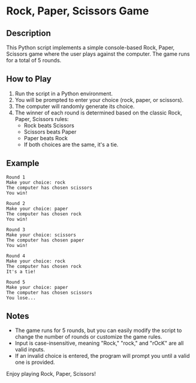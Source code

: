 # Rock, Paper, Scissors Game

## Description
This Python script implements a simple console-based Rock, Paper, Scissors game where the user plays against the computer. The game runs for a total of 5 rounds.

## How to Play
1. Run the script in a Python environment.
2. You will be prompted to enter your choice (rock, paper, or scissors).
3. The computer will randomly generate its choice.
4. The winner of each round is determined based on the classic Rock, Paper, Scissors rules:
   - Rock beats Scissors
   - Scissors beats Paper
   - Paper beats Rock
   - If both choices are the same, it's a tie.

## Example
```
Round 1
Make your choice: rock
The computer has chosen scissors
You win!

Round 2
Make your choice: paper
The computer has chosen rock
You win!

Round 3
Make your choice: scissors
The computer has chosen paper
You win!

Round 4
Make your choice: rock
The computer has chosen rock
It's a tie!

Round 5
Make your choice: paper
The computer has chosen scissors
You lose...
```

## Notes
- The game runs for 5 rounds, but you can easily modify the script to change the number of rounds or customize the game rules.
- Input is case-insensitive, meaning "Rock," "rock," and "rOcK" are all valid inputs.
- If an invalid choice is entered, the program will prompt you until a valid one is provided.

Enjoy playing Rock, Paper, Scissors!
